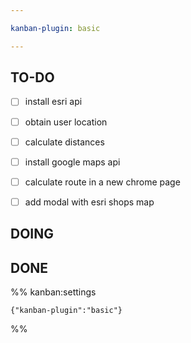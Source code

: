 ```yaml
---

kanban-plugin: basic

---
```


## TO-DO

- [ ] install esri api
- [ ] obtain user location
- [ ] calculate distances
- [ ] install google maps api
- [ ] calculate route in a new chrome page
- [ ] add modal with esri shops map


## DOING



## DONE





%% kanban:settings
```
{"kanban-plugin":"basic"}
```
%%